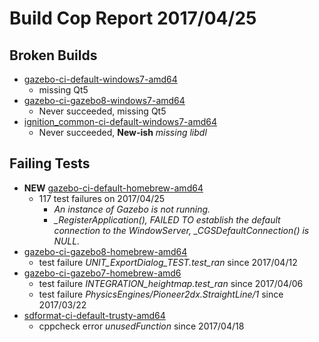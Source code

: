 # Build Cop Report 2017/04/25 #

## Broken Builds ##

* [gazebo-ci-default-windows7-amd64](https://build.osrfoundation.org/view/main/view/BuildCopFail/job/gazebo-ci-default-windows7-amd64/)
    * missing Qt5
* [gazebo-ci-gazebo8-windows7-amd64](https://build.osrfoundation.org/view/main/view/BuildCopFail/job/gazebo-ci-gazebo8-windows7-amd64/)
    * Never succeeded, missing Qt5
* [ignition_common-ci-default-windows7-amd64](https://build.osrfoundation.org/view/main/view/BuildCopFail/job/ignition_common-ci-default-windows7-amd64/)
    * Never succeeded, **New-ish** *missing libdl*

## Failing Tests ##

* **NEW** [gazebo-ci-default-homebrew-amd64](https://build.osrfoundation.org/view/main/view/BuildCopTests/job/gazebo-ci-gazebo8-homebrew-amd64/)
    * 117 test failures  on 2017/04/25
        * *An instance of Gazebo is not running.*
        * *_RegisterApplication(), FAILED TO establish the default connection to the WindowServer, _CGSDefaultConnection() is NULL.*
* [gazebo-ci-gazebo8-homebrew-amd64](https://build.osrfoundation.org/view/main/view/BuildCopTests/job/gazebo-ci-default-homebrew-amd64/)
    * test failure *UNIT_ExportDialog_TEST.test_ran* since 2017/04/12
* [gazebo-ci-gazebo7-homebrew-amd6](https://build.osrfoundation.org/view/main/view/BuildCopTests/job/gazebo-ci-gazebo7-homebrew-amd64/)
    * test failure *INTEGRATION_heightmap.test_ran* since 2017/04/06
    * test failure *PhysicsEngines/Pioneer2dx.StraightLine/1* since 2017/03/22
* [sdformat-ci-default-trusty-amd64](https://build.osrfoundation.org/view/main/view/BuildCopTests/job/sdformat-ci-default-trusty-amd64/)
    * cppcheck error *unusedFunction* since 2017/04/18